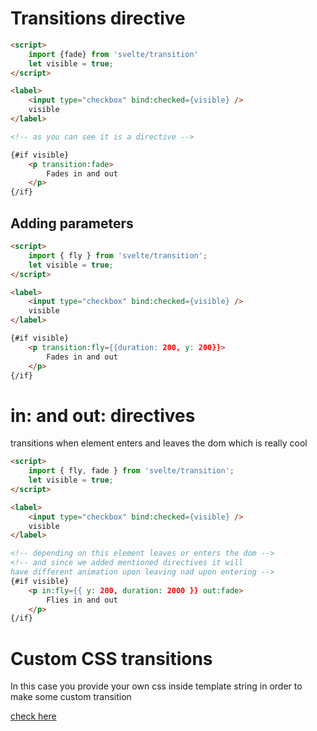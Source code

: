 # Transitions directive

```html
<script>
	import {fade} from 'svelte/transition'
	let visible = true;
</script>

<label>
	<input type="checkbox" bind:checked={visible} />
	visible
</label>

<!-- as you can see it is a directive -->

{#if visible}
	<p transition:fade>
		Fades in and out
	</p>
{/if}
```

## Adding parameters

```html
<script>
	import { fly } from 'svelte/transition';
	let visible = true;
</script>

<label>
	<input type="checkbox" bind:checked={visible} />
	visible
</label>

{#if visible}
	<p transition:fly={{duration: 200, y: 200}}>
		Fades in and out
	</p>
{/if}
```

# in: and out: directives

transitions when element enters and leaves the dom which is really cool

```html
<script>
	import { fly, fade } from 'svelte/transition';
	let visible = true;
</script>

<label>
	<input type="checkbox" bind:checked={visible} />
	visible
</label>

<!-- depending on this element leaves or enters the dom -->
<!-- and since we added mentioned directives it will
have different animation upon leaving nad upon entering -->
{#if visible}
	<p in:fly={{ y: 200, duration: 2000 }} out:fade>
		Flies in and out
	</p>
{/if}
```

# Custom CSS transitions

In this case you provide your own css inside template string in order to make some custom transition

[check here](https://learn.svelte.dev/tutorial/custom-css-transitions)


